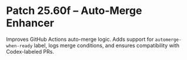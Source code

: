 # Patch 25.60f – Auto-Merge Enhancer

Improves GitHub Actions auto-merge logic. Adds support for `automerge-when-ready` label, logs merge conditions, and ensures compatibility with Codex-labeled PRs.
